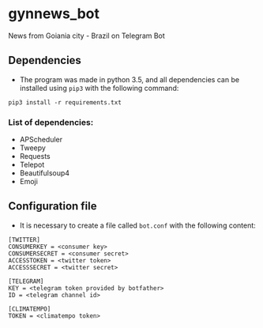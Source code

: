 # gynnews_bot
News from Goiania city - Brazil on Telegram Bot

## Dependencies

- The program was made in python 3.5, and all dependencies can be installed
  using `pip3` with the following command: 

`pip3 install -r requirements.txt`

### List of dependencies:

- APScheduler
- Tweepy
- Requests
- Telepot
- Beautifulsoup4
- Emoji

## Configuration file

- It is necessary to create a file called `bot.conf` with the following content: 

```
[TWITTER]
CONSUMERKEY = <consumer key>
CONSUMERSECRET = <consumer secret> 
ACCESSTOKEN = <twitter token>
ACCESSSECRET = <twitter secret>

[TELEGRAM]
KEY = <telegram token provided by botfather>
ID = <telegram channel id>

[CLIMATEMPO]
TOKEN = <climatempo token>
```
